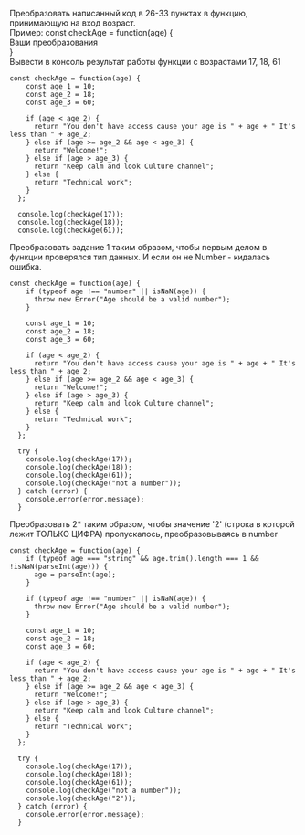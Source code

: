   Преобразовать написанный код в 26-33 пунктах в функцию, принимающую на вход возраст.  
Пример: const checkAge = function(age) {  
Ваши преобразования  
}  
Вывести в консоль результат работы функции с возрастами 17, 18, 61  
  
```
const checkAge = function(age) {
    const age_1 = 10;
    const age_2 = 18;
    const age_3 = 60;
  
    if (age < age_2) {
      return "You don't have access cause your age is " + age + " It's less than " + age_2;
    } else if (age >= age_2 && age < age_3) {
      return "Welcome!";
    } else if (age > age_3) {
      return "Keep calm and look Culture channel";
    } else {
      return "Technical work";
    }
  };
  
  console.log(checkAge(17));
  console.log(checkAge(18));
  console.log(checkAge(61));
```


Преобразовать задание 1 таким образом, чтобы первым делом в функции проверялся тип данных. И если он не Number - кидалась ошибка.  

 
```
const checkAge = function(age) {
    if (typeof age !== "number" || isNaN(age)) {
      throw new Error("Age should be a valid number");
    }
  
    const age_1 = 10;
    const age_2 = 18;
    const age_3 = 60;
  
    if (age < age_2) {
      return "You don't have access cause your age is " + age + " It's less than " + age_2;
    } else if (age >= age_2 && age < age_3) {
      return "Welcome!";
    } else if (age > age_3) {
      return "Keep calm and look Culture channel";
    } else {
      return "Technical work";
    }
  };
  
  try {
    console.log(checkAge(17));
    console.log(checkAge(18));
    console.log(checkAge(61));
    console.log(checkAge("not a number")); 
  } catch (error) {
    console.error(error.message);
  }
```
 
  
Преобразовать 2* таким образом, чтобы значение '2' (строка в которой лежит ТОЛЬКО ЦИФРА) пропускалось, преобразовываясь в number  
  
```
const checkAge = function(age) {
    if (typeof age === "string" && age.trim().length === 1 && !isNaN(parseInt(age))) {
      age = parseInt(age);
    }
  
    if (typeof age !== "number" || isNaN(age)) {
      throw new Error("Age should be a valid number");
    }
  
    const age_1 = 10;
    const age_2 = 18;
    const age_3 = 60;
  
    if (age < age_2) {
      return "You don't have access cause your age is " + age + " It's less than " + age_2;
    } else if (age >= age_2 && age < age_3) {
      return "Welcome!";
    } else if (age > age_3) {
      return "Keep calm and look Culture channel";
    } else {
      return "Technical work";
    }
  };
  
  try {
    console.log(checkAge(17));
    console.log(checkAge(18));
    console.log(checkAge(61));
    console.log(checkAge("not a number"));
    console.log(checkAge("2")); 
  } catch (error) {
    console.error(error.message);
  }
```
